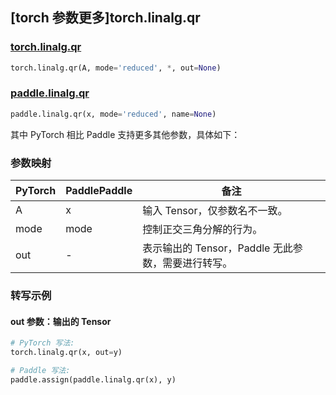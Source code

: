 ## [torch 参数更多]torch.linalg.qr

### [torch.linalg.qr](https://pytorch.org/docs/1.13/generated/torch.linalg.qr.html#torch.linalg.qr)

```python
torch.linalg.qr(A, mode='reduced', *, out=None)
```

### [paddle.linalg.qr](https://www.paddlepaddle.org.cn/documentation/docs/zh/api/paddle/linalg/qr_cn.html)

```python
paddle.linalg.qr(x, mode='reduced', name=None)
```

其中 PyTorch 相比 Paddle 支持更多其他参数，具体如下：

### 参数映射

| PyTorch | PaddlePaddle | 备注                                               |
| ------- | ------------ | -------------------------------------------------- |
| A       | x            | 输入 Tensor，仅参数名不一致。                      |
| mode    | mode         | 控制正交三角分解的行为。                           |
| out     | -            | 表示输出的 Tensor，Paddle 无此参数，需要进行转写。 |

### 转写示例

#### out 参数：输出的 Tensor

```python
# PyTorch 写法:
torch.linalg.qr(x, out=y)

# Paddle 写法:
paddle.assign(paddle.linalg.qr(x), y)
```
